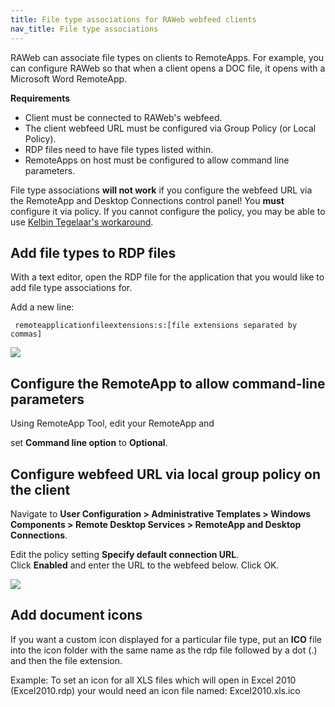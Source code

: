 ```yaml
---
title: File type associations for RAWeb webfeed clients
nav_title: File type associations
---
```


RAWeb can associate file types on clients to RemoteApps. For example, you can configure RAWeb so that when a client opens a DOC file, it opens with a Microsoft Word RemoteApp.

**Requirements**

- Client must be connected to RAWeb's webfeed.
- The client webfeed URL must be configured via Group Policy (or Local Policy).
- RDP files need to have file types listed within.
- RemoteApps on host must be configured to allow command line parameters.

File type associations **will not work** if you configure the webfeed URL via the RemoteApp and Desktop Connections control panel! You **must** configure it via policy. If you cannot configure the policy, you may be able to use [Kelbin Tegelaar's workaround](https://www.cyberdrain.com/adding-remote-app-file-associations-via-powershell/).

## Add file types to RDP files

With a text editor, open the RDP file for the application that you would like to add file type associations for.

Add a new line:

     remoteapplicationfileextensions:s:[file extensions separated by commas]

![][1]

[1]: https://raw.githubusercontent.com/wiki/kimmknight/raweb/images/file-type-associations-for-raweb-webfeed-clients/add-file-types-to-rdp-files.png

## Configure the RemoteApp to allow command-line parameters

Using RemoteApp Tool, edit your RemoteApp and

set **Command line option** to **Optional**.

## Configure webfeed URL via local group policy on the client

Navigate to **User Configuration > Administrative Templates > Windows Components > Remote Desktop Services > RemoteApp and Desktop Connections**.

Edit the policy setting **Specify default connection URL**. Click **Enabled** and enter the URL to the webfeed below. Click OK.

![][2]

[2]: https://raw.githubusercontent.com/wiki/kimmknight/raweb/images/file-type-associations-for-raweb-webfeed-clients/configure-webfeed-url-via-local-group-policy-on-the-client.png

## Add document icons

If you want a custom icon displayed for a particular file type, put an **ICO** file into the icon folder with the same name as the rdp file followed by a dot (.) and then the file extension.

Example: To set an icon for all XLS files which will open in Excel 2010 (Excel2010.rdp) your would need an icon file named: Excel2010.xls.ico
